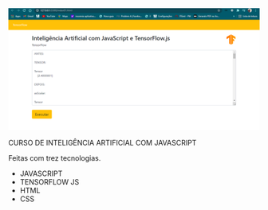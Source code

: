 
<img src="tf.PNG" />
 <p>
    CURSO DE INTELIGÊNCIA ARTIFICIAL COM JAVASCRIPT
 </p>
 <p>
  Feitas com trez tecnologias.
 </p>
 <ul>
   <li>JAVASCRIPT</li>
   <li>TENSORFLOW JS</li>
   <li>HTML</li>
   <li>CSS</li>
 </ul>
